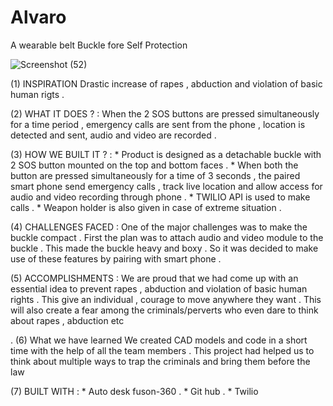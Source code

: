 # Alvaro
A wearable belt Buckle fore Self Protection


![Screenshot (52)](https://user-images.githubusercontent.com/75155661/143767747-a43cec5b-00d0-4acd-a428-4f4a9cc030b8.png)


(1) INSPIRATION
	 Drastic increase of rapes , abduction and violation of basic human rigts .
   
   
   
(2) WHAT IT DOES ?
	: When the 2 SOS buttons are pressed simultaneously for a time period , emergency calls are sent from the phone , location is detected and sent, audio and video are recorded .
  
  
  
  
(3) HOW WE BUILT IT ?
	: * Product is designed as a detachable buckle with 2 SOS button mounted on the top and bottom faces . 
	  * When both the button are pressed simultaneously for a time of 3 seconds , the paired smart phone send emergency calls , track live location 
	    and allow access for audio and video recording through phone .
	  * TWILIO API is used to make calls .
	  * Weapon holder is also given in case of extreme situation .
    
    
    
    
(4) CHALLENGES FACED 
	: One of the major challenges was to make the buckle compact . First the plan was to attach audio and video module to the buckle . This  made the buckle heavy and boxy . So it was decided to make use of these features by pairing with smart phone .
  
  
  
(5) ACCOMPLISHMENTS 
	: We are proud that we had come up with an essential idea to prevent rapes , abduction and violation of basic human rights . This give an  individual , courage to move anywhere they want  . This will also create a fear among the criminals/perverts who   even dare to think about rapes , abduction etc 
  
  .
(6)  What we have learned
	  We created CAD models and code in a short time with the help of all the team members . This project had helped us to think about multiple ways to   trap the criminals and  bring them before the law 
    
    
(7) BUILT WITH 
	: * Auto desk fuson-360 .
	  * Git hub .
	  * Twilio
